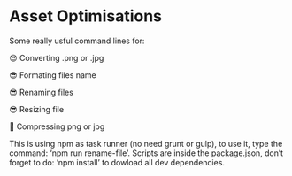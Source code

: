# Asset Optimisations
Some really usful command lines for: 

😎 Converting .png or .jpg

😎 Formating files name

😎 Renaming files

😎 Resizing file

🤜 Compressing png or jpg

This is using npm as task runner (no need grunt or gulp), to use it, type the command: ‘npm run rename-file’.
Scripts are inside the package.json, don’t forget to do: ’npm install’ to dowload all dev dependencies.
